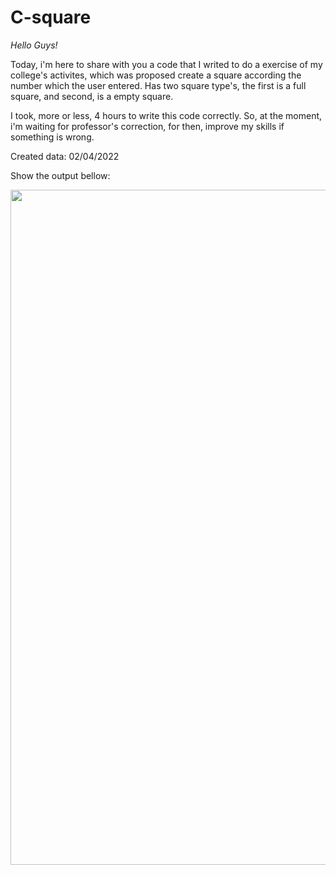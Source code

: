 # C-square
 *Hello Guys!*

 Today, i'm here to share with you a code that I writed to do a exercise of my college's activites, which was proposed create a square according the number which the user entered. Has two square type's, the first is a full square, and second, is a empty square.

 I took, more or less, 4 hours to write this code correctly. So, at the moment, i'm waiting for professor's correction, for then, improve my skills if something is wrong.

 Created data: 02/04/2022

 Show the output bellow:
 <div align="top_right">
 <img src="https://user-images.githubusercontent.com/92998253/161364848-2b630e03-e7c0-4bc1-8fdf-dd909c8e6443.png" width="1080px" />
 </div>
